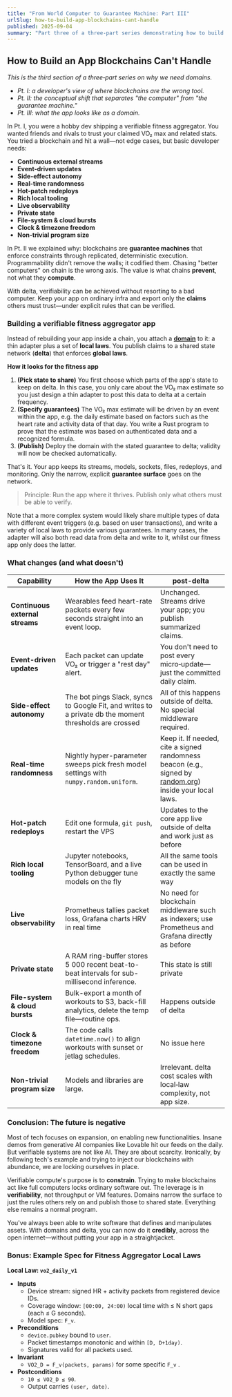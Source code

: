```yaml
---
title: "From World Computer to Guarantee Machine: Part III"
urlSlug: how-to-build-app-blockchains-cant-handle
published: 2025-09-04
summary: "Part three of a three-part series demonstrating how to build the fitness aggregator as a domain—keeping the app where it thrives while making claims verifiable."
---
```


## How to Build an App Blockchains Can't Handle

*This is the third section of a three‑part series on why we need domains.*

- *Pt. I: a developer's view of where blockchains are the wrong tool.*
- *Pt. II: the conceptual shift that separates "the computer" from "the guarantee machine."*
- *Pt. III: what the app looks like as a domain.*

In Pt. I, you were a hobby dev shipping a verifiable fitness aggregator. You wanted friends and rivals to trust your claimed VO₂ max and related stats. You tried a blockchain and hit a wall—not edge cases, but basic developer needs:

- **Continuous external streams**
- **Event-driven updates**
- **Side-effect autonomy**
- **Real-time randomness**
- **Hot-patch redeploys**
- **Rich local tooling**
- **Live observability**
- **Private state**
- **File-system & cloud bursts**
- **Clock & timezone freedom**
- **Non-trivial program size**

In Pt. II we explained why: blockchains are **guarantee machines** that enforce constraints through replicated, deterministic execution. Programmability didn't remove the walls; it codified them. Chasing "better computers" on chain is the wrong axis. The value is what chains **prevent**, not what they **compute**.

With delta, verifiability can be achieved without resorting to a bad computer. Keep your app on ordinary infra and export only the **claims** others must trust—under explicit rules that can be verified.

### Building a verifiable fitness aggregator app

Instead of rebuilding your app inside a chain, you attach a [**domain**](https://spjoleh.com/articles/what-is-a-domain/) to it: a thin adapter plus a set of **local laws**. You publish claims to a shared state network (**delta**) that enforces **global laws**.

**How it looks for the fitness app**

1. **(Pick state to share)** You first choose which parts of the app's state to keep on delta. In this case, you only care about the VO₂ max estimate so you just design a thin adapter to post this data to delta at a certain frequency.
2. **(Specify guarantees)** The VO₂ max estimate will be driven by an event within the app, e.g. the daily estimate based on factors such as the heart rate and activity data of that day. You write a Rust program to prove that the estimate was based on authenticated data and a recognized formula. 
3. **(Publish)** Deploy the domain with the stated guarantee to delta; validity will now be checked automatically.

That's it. Your app keeps its streams, models, sockets, files, redeploys, and monitoring. Only the narrow, explicit **guarantee surface** goes on the network.

> Principle: Run the app where it thrives. Publish only what others must be able to verify.
> 

Note that a more complex system would likely share multiple types of data with different event triggers (e.g. based on user transactions), and write a variety of local laws to provide various guarantees. In many cases, the adapter will also both read data from delta and write to it, whilst our fitness app only does the latter.

### What changes (and what doesn't)

<div class="table-wrapper">

| Capability  | How the App Uses It | post-delta |
| --- | --- | --- |
| **Continuous external streams** | Wearables feed heart-rate packets every few seconds straight into an event loop. | Unchanged. Streams drive your app; you publish summarized claims. |
| **Event-driven updates** | Each packet can update VO₂ or trigger a "rest day" alert. | You don't need to post every micro‑update—just the committed daily claim. |
| **Side-effect autonomy** | The bot pings Slack, syncs to Google Fit, and writes to a private db the moment thresholds are crossed | All of this happens outside of delta. No special middleware required. |
| **Real-time randomness** | Nightly hyper-parameter sweeps pick fresh model settings with `numpy.random.uniform`. | Keep it. If needed, cite a signed randomness beacon (e.g., signed by [random.org](http://random.org)) inside your local laws. |
| **Hot-patch redeploys** | Edit one formula, `git push`, restart the VPS | Updates to the core app live outside of delta and work just as before |
| **Rich local tooling** | Jupyter notebooks, TensorBoard, and a live Python debugger tune models on the fly | All the same tools can be used in exactly the same way |
| **Live observability** | Prometheus tallies packet loss, Grafana charts HRV in real time | No need for blockchain middleware such as indexers; use Prometheus and Grafana directly as before |
| **Private state** | A RAM ring-buffer stores 5 000 recent beat-to-beat intervals for sub-millisecond inference. | This state is still private |
| **File-system & cloud bursts** | Bulk-export a month of workouts to S3, back-fill analytics, delete the temp file—routine ops. | Happens outside of delta |
| **Clock & timezone freedom** | The code calls `datetime.now()` to align workouts with sunset or jetlag schedules. | No issue here |
| **Non-trivial program size** | Models and libraries are large. | Irrelevant. delta cost scales with local‑law complexity, not app size. |

</div>

### Conclusion: The future is negative

Most of tech focuses on expansion, on enabling new functionalities. Insane demos from generative AI companies like Lovable hit our feeds on the daily. But verifiable systems are not like AI. They are about scarcity. Ironically, by following tech's example and trying to inject our blockchains with abundance, we are locking ourselves in place.

Verifiable compute's purpose is to **constrain**. Trying to make blockchains act like full computers locks ordinary software out. The leverage is in **verifiability**, not throughput or VM features. Domains narrow the surface to just the rules others rely on and publish those to shared state. Everything else remains a normal program.

You've always been able to write software that defines and manipulates assets. With domains and delta, you can now do it **credibly**, across the open internet—without putting your app in a straightjacket.

### Bonus: Example Spec for Fitness Aggregator Local Laws

**Local Law: `vo2_daily_v1`**

- **Inputs**
    - Device stream: signed HR + activity packets from registered device IDs.
    - Coverage window: `[00:00, 24:00)` local time with ≤ N short gaps (each ≤ G seconds).
    - Model spec: `F_v`.
- **Preconditions**
    - `device.pubkey` bound to `user`.
    - Packet timestamps monotonic and within `[D, D+1day)`.
    - Signatures valid for all packets used.
- **Invariant**
    - `VO2_D = F_v(packets, params)` for some specific `F_v` .
- **Postconditions**
    - `10 ≤ VO2_D ≤ 90`.
    - Output carries `(user, date)`.

